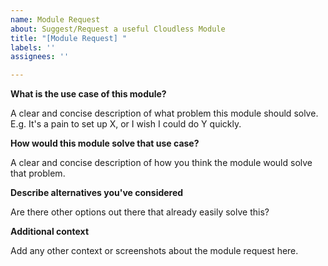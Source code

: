 ```yaml
---
name: Module Request
about: Suggest/Request a useful Cloudless Module
title: "[Module Request] "
labels: ''
assignees: ''

---
```


**What is the use case of this module?**

A clear and concise description of what problem this module should solve.  E.g. It's a pain to set up X, or I wish I could do Y quickly.

**How would this module solve that use case?**

A clear and concise description of how you think the module would solve that problem.

**Describe alternatives you've considered**

Are there other options out there that already easily solve this?

**Additional context**

Add any other context or screenshots about the module request here.
